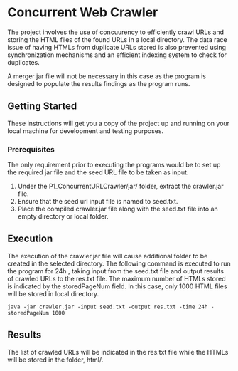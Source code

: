 # Concurrent Web Crawler

The project involves the use of concuurency to efficiently crawl URLs and storing the HTML files of the found URLs in a local directory. The data race issue of having HTMLs from duplicate URLs stored is also prevented using synchronization mechanisms and an efficient indexing system to check for duplicates.

A merger jar file will not be necessary in this case as the program is designed to populate the results findings as the program runs.

## Getting Started

These instructions will get you a copy of the project up and running on your local machine for development and testing purposes.

### Prerequisites

The only requirement prior to executing the programs would be to set up the required jar file and the seed URL file to be taken as input.

1. Under the P1_ConcurrentURLCrawler/jar/ folder, extract the crawler.jar file.
2. Ensure that the seed url input file is named to seed.txt.
3. Place the compiled crawler.jar file along with the seed.txt file into an empty directory or local folder.

## Execution
The execution of the crawler.jar file will cause additional folder to be created in the selected directory.
The following command is executed to run the program for 24h , taking input from the seed.txt file and output results of crawled URLs to the res.txt file. The maximum number of HTMLs stored is indicated by the storedPageNum field. In this case, only 1000 HTML files will be stored in local directory.

```
java -jar crawler.jar -input seed.txt -output res.txt -time 24h -storedPageNum 1000
```

## Results
The list of crawled URLs will be indicated in the res.txt file while the HTMLs will be stored in the folder, html/.




